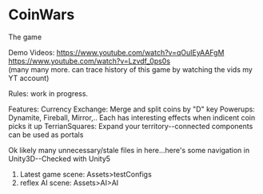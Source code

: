 # CoinWars
The game

Demo Videos:
https://www.youtube.com/watch?v=qOuIEyAAFgM<br />
https://www.youtube.com/watch?v=Lzvdf_0ps0s<br />
(many many more. can trace history of this game by watching the vids my YT account)

Rules: work in progress.

Features:
Currency Exchange: Merge and split coins by "D" key
Powerups: Dynamite, Fireball, Mirror,.. Each has interesting effects when indicent coin picks it up
TerrianSquares: Expand your territory--connected components can be used as portals


Ok likely many unnecessary/stale files in here...here's some navigation in Unity3D--Checked with Unity5<br />
1) Latest game scene: Assets>testConfigs<br />
2) reflex AI scene: Assets>AI>AI
